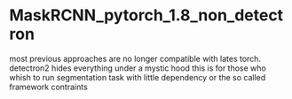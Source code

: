 # MaskRCNN_pytorch_1.8_non_detectron

most previous approaches are no longer compatible with lates torch.
detectron2 hides everything under a mystic hood this is for those who whish to run segmentation task with little dependency 
or the so called framework contraints
